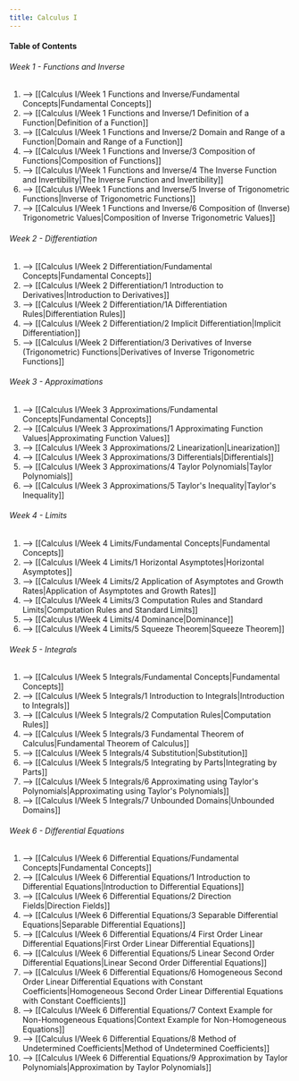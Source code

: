 ```yaml
---
title: Calculus I
---
```


#### Table of Contents
###### Week 1 - Functions and Inverse
1. --> [[Calculus I/Week 1 Functions and Inverse/Fundamental Concepts|Fundamental Concepts]]
2. --> [[Calculus I/Week 1 Functions and Inverse/1 Definition of a Function|Definition of a Function]]
3. --> [[Calculus I/Week 1 Functions and Inverse/2 Domain and Range of a Function|Domain and Range of a Function]]
4. --> [[Calculus I/Week 1 Functions and Inverse/3 Composition of Functions|Composition of Functions]]
5. --> [[Calculus I/Week 1 Functions and Inverse/4 The Inverse Function and Invertibility|The Inverse Function and Invertibility]]
6. --> [[Calculus I/Week 1 Functions and Inverse/5 Inverse of Trigonometric Functions|Inverse of Trigonometric Functions]]
7. --> [[Calculus I/Week 1 Functions and Inverse/6 Composition of (Inverse) Trigonometric Values|Composition of Inverse Trigonometric Values]]

###### Week 2 - Differentiation
1. --> [[Calculus I/Week 2 Differentiation/Fundamental Concepts|Fundamental Concepts]]
2. --> [[Calculus I/Week 2 Differentiation/1 Introduction to Derivatives|Introduction to Derivatives]]
3. --> [[Calculus I/Week 2 Differentiation/1A Differentiation Rules|Differentiation Rules]]
4. --> [[Calculus I/Week 2 Differentiation/2 Implicit Differentiation|Implicit Differentiation]]
5. --> [[Calculus I/Week 2 Differentiation/3 Derivatives of Inverse (Trigonometric) Functions|Derivatives of Inverse Trigonometric Functions]]

###### Week 3 - Approximations
1. --> [[Calculus I/Week 3 Approximations/Fundamental Concepts|Fundamental Concepts]]
2. --> [[Calculus I/Week 3 Approximations/1 Approximating Function Values|Approximating Function Values]]
3. --> [[Calculus I/Week 3 Approximations/2 Linearization|Linearization]]
4. --> [[Calculus I/Week 3 Approximations/3 Differentials|Differentials]]
5. --> [[Calculus I/Week 3 Approximations/4 Taylor Polynomials|Taylor Polynomials]]
6. --> [[Calculus I/Week 3 Approximations/5 Taylor's Inequality|Taylor's Inequality]]

###### Week 4 - Limits
1. --> [[Calculus I/Week 4 Limits/Fundamental Concepts|Fundamental Concepts]]
2. --> [[Calculus I/Week 4 Limits/1 Horizontal Asymptotes|Horizontal Asymptotes]]
3. --> [[Calculus I/Week 4 Limits/2 Application of Asymptotes and Growth Rates|Application of Asymptotes and Growth Rates]]
4. --> [[Calculus I/Week 4 Limits/3 Computation Rules and Standard Limits|Computation Rules and Standard Limits]]
5. --> [[Calculus I/Week 4 Limits/4 Dominance|Dominance]]
6. --> [[Calculus I/Week 4 Limits/5 Squeeze Theorem|Squeeze Theorem]]

###### Week 5 - Integrals
1. --> [[Calculus I/Week 5 Integrals/Fundamental Concepts|Fundamental Concepts]]
2. --> [[Calculus I/Week 5 Integrals/1 Introduction to Integrals|Introduction to Integrals]]
3. --> [[Calculus I/Week 5 Integrals/2 Computation Rules|Computation Rules]]
4. --> [[Calculus I/Week 5 Integrals/3 Fundamental Theorem of Calculus|Fundamental Theorem of Calculus]]
5. --> [[Calculus I/Week 5 Integrals/4 Substitution|Substitution]]
6. --> [[Calculus I/Week 5 Integrals/5 Integrating by Parts|Integrating by Parts]]
7. --> [[Calculus I/Week 5 Integrals/6 Approximating using Taylor's Polynomials|Approximating using Taylor's Polynomials]]
8. --> [[Calculus I/Week 5 Integrals/7 Unbounded Domains|Unbounded Domains]]

###### Week 6 - Differential Equations
1. --> [[Calculus I/Week 6 Differential Equations/Fundamental Concepts|Fundamental Concepts]]
2. --> [[Calculus I/Week 6 Differential Equations/1 Introduction to Differential Equations|Introduction to Differential Equations]]
3. --> [[Calculus I/Week 6 Differential Equations/2 Direction Fields|Direction Fields]]
4. --> [[Calculus I/Week 6 Differential Equations/3 Separable Differential Equations|Separable Differential Equations]]
5. --> [[Calculus I/Week 6 Differential Equations/4 First Order Linear Differential Equations|First Order Linear Differential Equations]]
6. --> [[Calculus I/Week 6 Differential Equations/5 Linear Second Order Differential Equations|Linear Second Order Differential Equations]]
7. --> [[Calculus I/Week 6 Differential Equations/6 Homogeneous Second Order Linear Differential Equations with Constant Coefficients|Homogeneous Second Order Linear Differential Equations with Constant Coefficients]]
8. --> [[Calculus I/Week 6 Differential Equations/7 Context Example for Non-Homogeneous Equations|Context Example for Non-Homogeneous Equations]]
9. --> [[Calculus I/Week 6 Differential Equations/8 Method of Undetermined Coefficients|Method of Undetermined Coefficients]]
10. --> [[Calculus I/Week 6 Differential Equations/9 Approximation by Taylor Polynomials|Approximation by Taylor Polynomials]]
